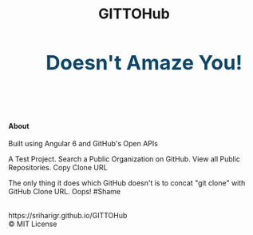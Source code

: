 





<h1 align="center">
	GITTOHub
</h1>
<h3 align="center" style="color: #0d476d; margin-left: 1em; font-size: 40px;">Doesn't Amaze You!</h3>
<br>
<br>
<h4 align="left">About</h4>

<p align="left">Built using Angular 6 and GitHub's Open APIs</p>

<p>A Test Project. Search a Public Organization on GitHub. View all Public Repositories. Copy Clone URL</p>
<p>The only thing it does which GitHub doesn't is to concat "git clone" with GitHub Clone URL. Oops! #Shame</p>
<br>
https://sriharigr.github.io/GITTOHub
<br>
&copy; MIT License











